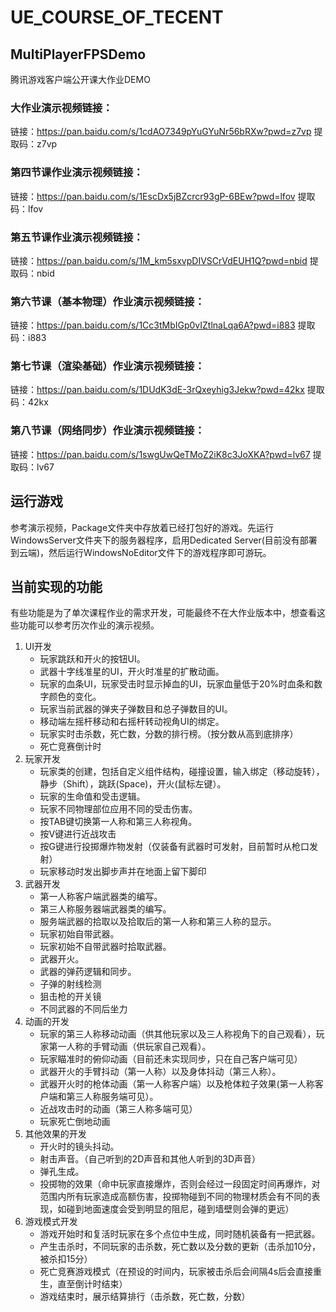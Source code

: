 # UE_COURSE_OF_TECENT
## MultiPlayerFPSDemo
腾讯游戏客户端公开课大作业DEMO
### 大作业演示视频链接：
链接：https://pan.baidu.com/s/1cdAO7349pYuGYuNr56bRXw?pwd=z7vp 
提取码：z7vp
### 第四节课作业演示视频链接：   
链接：https://pan.baidu.com/s/1EscDx5jBZcrcr93gP-6BEw?pwd=lfov 
提取码：lfov 
### 第五节课作业演示视频链接：   
链接：https://pan.baidu.com/s/1M_km5sxvpDIVSCrVdEUH1Q?pwd=nbid 
提取码：nbid 
### 第六节课（基本物理）作业演示视频链接：   
链接：https://pan.baidu.com/s/1Cc3tMbIGp0vIZtlnaLqa6A?pwd=i883 
提取码：i883 
### 第七节课（渲染基础）作业演示视频链接：   
链接：https://pan.baidu.com/s/1DUdK3dE-3rQxeyhig3Jekw?pwd=42kx 
提取码：42kx 
### 第八节课（网络同步）作业演示视频链接：   
链接：https://pan.baidu.com/s/1swgUwQeTMoZ2iK8c3JoXKA?pwd=lv67 
提取码：lv67
## 运行游戏
参考演示视频，Package文件夹中存放着已经打包好的游戏。先运行WindowsServer文件夹下的服务器程序，启用Dedicated Server(目前没有部署到云端)，然后运行WindowsNoEditor文件下的游戏程序即可游玩。
## 当前实现的功能
有些功能是为了单次课程作业的需求开发，可能最终不在大作业版本中，想查看这些功能可以参考历次作业的演示视频。
1. UI开发
    * 玩家跳跃和开火的按钮UI。
    * 武器十字线准星的UI，开火时准星的扩散动画。
    * 玩家的血条UI，玩家受击时显示掉血的UI，玩家血量低于20%时血条和数字颜色的变化。
    * 玩家当前武器的弹夹子弹数目和总子弹数目的UI。
    * 移动端左摇杆移动和右摇杆转动视角UI的绑定。
    * 玩家实时击杀数，死亡数，分数的排行榜。（按分数从高到底排序）
    * 死亡竞赛倒计时
2. 玩家开发
    * 玩家类的创建，包括自定义组件结构，碰撞设置，输入绑定（移动旋转），静步（Shift），跳跃(Space)，开火(鼠标左键）。
    * 玩家的生命值和受击逻辑。
    * 玩家不同物理部位应用不同的受击伤害。
    * 按TAB键切换第一人称和第三人称视角。
    * 按V键进行近战攻击
    * 按G键进行投掷爆炸物发射（仅装备有武器时可发射，目前暂时从枪口发射）
    * 玩家移动时发出脚步声并在地面上留下脚印
3. 武器开发
    * 第一人称客户端武器类的编写。
    * 第三人称服务器端武器类的编写。
    * 服务端武器的拾取以及拾取后的第一人称和第三人称的显示。
    * 玩家初始自带武器。
    * 玩家初始不自带武器时拾取武器。
    * 武器开火。
    * 武器的弹药逻辑和同步。
    * 子弹的射线检测
    * 狙击枪的开关镜
    * 不同武器的不同后坐力
4. 动画的开发
    * 玩家的第三人称移动动画（供其他玩家以及三人称视角下的自己观看），玩家第一人称的手臂动画（供玩家自己观看）。
    * 玩家瞄准时的俯仰动画（目前还未实现同步，只在自己客户端可见）
    * 武器开火的手臂抖动（第一人称）以及身体抖动（第三人称）。
    * 武器开火时的枪体动画（第一人称客户端）以及枪体粒子效果(第一人称客户端和第三人称服务端可见）。
    * 近战攻击时的动画（第三人称多端可见）
    * 玩家死亡倒地动画
5. 其他效果的开发
    * 开火时的镜头抖动。
    * 射击声音。（自己听到的2D声音和其他人听到的3D声音）
    * 弹孔生成。
    * 投掷物的效果（命中玩家直接爆炸，否则会经过一段固定时间再爆炸，对范围内所有玩家造成高额伤害，投掷物碰到不同的物理材质会有不同的表现，如碰到地面速度会受到明显的阻尼，碰到墙壁则会弹的更远）
6. 游戏模式开发
    * 游戏开始时和复活时玩家在多个点位中生成，同时随机装备有一把武器。
    * 产生击杀时，不同玩家的击杀数，死亡数以及分数的更新（击杀加10分，被杀扣15分）
    * 死亡竞赛游戏模式（在预设的时间内，玩家被击杀后会间隔4s后会直接重生，直至倒计时结束）
    * 游戏结束时，展示结算排行（击杀数，死亡数，分数）






